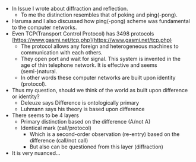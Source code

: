 * In Issue I wrote about diffraction and reflection.
	* To me the distinction resembles that of poking and ping(-pong).
* Haruma and I also discussed how ping(-pong) scheme was fundamental to the computer networks. 
* Even TCP(Transport Control Protocol) has 3498 protocols [https://www.gasmi.net/tcp.php](https://www.gasmi.net/tcp.php)
	* The protocol allows any foreign and heterogeneous machines to communication with each others.
	* They open port and wait for signal. This system is invented in the age of thin telephone network. It is effective and seems (semi-)natural.
	* In other words these computer networks are built upon identity (protocol).
* Thus my question, should we think of the world as built upon difference or identity?
	* Deleuze says Difference is ontologically primary
	* Luhmann says his theory is based upon difference
* There seems to be 4 layers
	* Primary distinction based on the difference (A/not A)
	* Identical mark (call/protocol)
		* Which is a second-order observation (re-entry) based on the difference (call/not call)
		* But also can be questioned from this layer (diffraction)
* It is very nuanced...